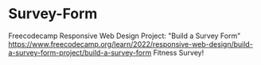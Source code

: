# Survey-Form
Freecodecamp Responsive Web Design Project: "Build a Survey Form"
https://www.freecodecamp.org/learn/2022/responsive-web-design/build-a-survey-form-project/build-a-survey-form
Fitness Survey!

